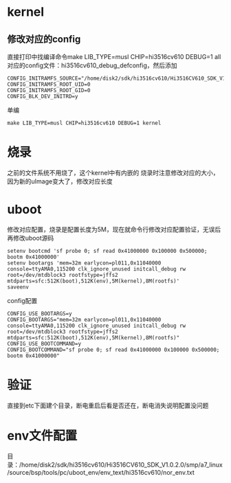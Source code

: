 # kernel
## 修改对应的config
直接打印中找编译命令make LIB_TYPE=musl CHIP=hi3516cv610 DEBUG=1 all对应的config文件：hi3516cv610_debug_defconfig，然后添加

    CONFIG_INITRAMFS_SOURCE="/home/disk2/sdk/hi3516cv610/Hi3516CV610_SDK_V1.0.2.0/smp/a7_linux/source/bsp/pub/rootfs_debug_musl_arm"
    CONFIG_INITRAMFS_ROOT_UID=0
    CONFIG_INITRAMFS_ROOT_GID=0
    CONFIG_BLK_DEV_INITRD=y

单编

    make LIB_TYPE=musl CHIP=hi3516cv610 DEBUG=1 kernel

# 烧录
之前的文件系统不用烧了，这个kernel中有内嵌的
烧录时注意修改对应的大小，因为新的uImage变大了，修改对应长度

# uboot
修改对应配置，烧录是配置长度为5M，现在就命令行修改对应配置验证，无误后再修改uboot源码

    setenv bootcmd 'sf probe 0; sf read 0x41000000 0x100000 0x500000; bootm 0x41000000'
    setenv bootargs 'mem=32m earlycon=pl011,0x11040000 console=ttyAMA0,115200 clk_ignore_unused initcall_debug rw root=/dev/mtdblock3 rootfstype=jffs2 mtdparts=sfc:512K(boot),512K(env),5M(kernel),8M(rootfs)'
    saveenv
config配置

    CONFIG_USE_BOOTARGS=y
    CONFIG_BOOTARGS="mem=32m earlycon=pl011,0x11040000 console=ttyAMA0,115200 clk_ignore_unused initcall_debug rw root=/dev/mtdblock3 rootfstype=jffs2 mtdparts=sfc:512K(boot),512K(env),5M(kernel),8M(rootfs)"
    CONFIG_USE_BOOTCOMMAND=y
    CONFIG_BOOTCOMMAND="sf probe 0; sf read 0x41000000 0x100000 0x500000; bootm 0x41000000"


# 验证
直接到etc下面建个目录，断电重启后看是否还在，断电消失说明配置没问题

# env文件配置
目录：/home/disk2/sdk/hi3516cv610/Hi3516CV610_SDK_V1.0.2.0/smp/a7_linux/source/bsp/tools/pc/uboot_env/env_text/hi3516cv610/nor_env.txt

